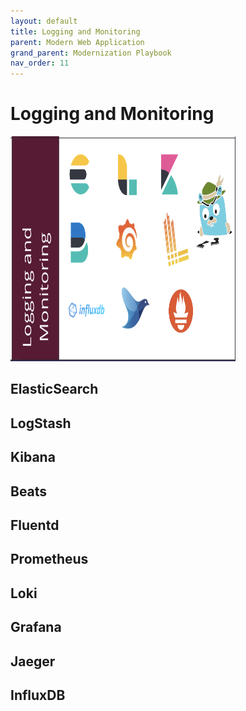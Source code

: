 ```yaml
---
layout: default
title: Logging and Monitoring
parent: Modern Web Application
grand_parent: Modernization Playbook 
nav_order: 11
---
```


# Logging and Monitoring

<img src="assets/images/logging-monitoring.png" width="360" height="360"/>

## ElasticSearch

## LogStash

## Kibana

## Beats

## Fluentd

## Prometheus

## Loki

## Grafana

## Jaeger

## InfluxDB



